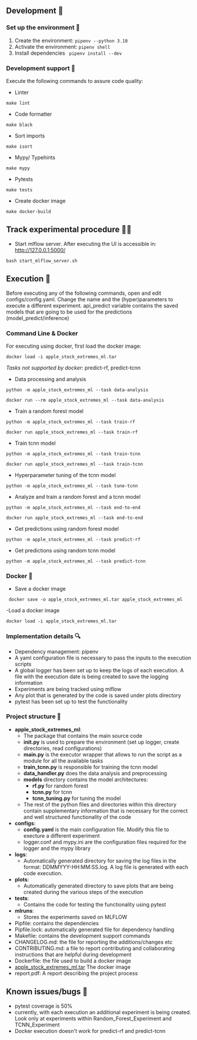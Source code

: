 ## Development 🧱

### Set up the environment 🐍
1. Create the environment: ``` pipenv --python 3.10 ```
2. Activate the environment: ``` pipenv shell ```
3. Install dependencies ``` pipenv install --dev```

### Development support 💁
Execute the following commands to assure code quality:

- Linter
```commandline
make lint
```

- Code formatter
```commandline
make black
```

- Sort imports
```commandline
make isort
```

- Mypy/ Typehints
```commandline
make mypy
```

- Pytests
```commandline
make tests
```

- Create docker image
```commandline
make docker-build
```

## Track experimental procedure 🕵️‍♀️
- Start mlflow server. After executing the UI is accessible in: http://127.0.0.1:5000/

``` commandline
bash start_mlflow_server.sh
```

## Execution 🚀

Before executing any of the following commands, open and edit configs/config.yaml.
Change the name and the (hyper)parameters to execute a different experiment.
api_predict variable contains the saved models that are going to be used for the predictions (model_predict/inference)

### Command Line & Docker 

For executing using docker, first load the docker image:
```commandline
docker load -i apple_stock_extremes_ml.tar
```

*Tasks not supported by docker*: predict-rf, predict-tcnn

- Data processing and analysis
```commandline
python -m apple_stock_extremes_ml --task data-analysis
```
```Docker:
docker run --rm apple_stock_extremes_ml --task data-analysis
```
- Train a random forest model

```commandline
python -m apple_stock_extremes_ml --task train-rf
```
```Docker
docker run apple_stock_extremes_ml --task train-rf
```

- Train tcnn model
```commandline
python -m apple_stock_extremes_ml --task train-tcnn
```
```Docker
docker run apple_stock_extremes_ml --task train-tcnn
```

- Hyperparameter tuning of the tcnn model
```commandline
python -m apple_stock_extremes_ml --task tune-tcnn
```

- Analyze and train a random forest and a tcnn model
```commandline
python -m apple_stock_extremes_ml --task end-to-end
```
```Docker
docker run apple_stock_extremes_ml --task end-to-end
```

- Get predictions using random forest model
```commandline
python -m apple_stock_extremes_ml --task predict-rf
```

- Get predictions using random tcnn model
```commandline
python -m apple_stock_extremes_ml --task predict-tcnn
```

### Docker 🐳
- Save a docker image
```commandline
 docker save -o apple_stock_extremes_ml.tar apple_stock_extremes_ml
```

-Load a docker image
```commandline
docker load -i apple_stock_extremes_ml.tar
```


### Implementation details 🔍
- Dependency management: pipenv
- A yaml configuration file is necessary to pass the inputs to the execution scripts
- A global logger has been set up to keep the logs of each execution. A file with the execution date is being created to save the logging information
- Experiments are being tracked using mlflow
- Any plot that is generated by the code is saved under plots directory
- pytest has been set up to test the functionality

### Project structure 🌳

- **apple_stock_extremes_ml**:
  - The package that contains the main source code
  - **__init__.py** is used to prepare the environment (set up logger, create directories, read configurations)
  - **__main__.py** is the executor wrapper that allows to run the script as a module for all the available tasks
  - **train_tcnn.py** is responsible for training the tcnn model
  - **data_handler.py** does the data analysis and preprocessing
  - **models** directory contains the model architectures:
    - **rf.py** for random forest
    - **tcnn.py** for tcnn
    - **tcnn_tuning.py** for tuning the model
  - The rest of the python files and directories within this directory contain supplementary information that is necessary for the correct and well structured functionality of the code
- **configs**:
  - **config.yaml** is the main configuration file. Modify this file to execture a different experiment
  - logger.conf and mypy.ini are the configuration files required for the logger and the mypy library
- **logs**:
  - Automatically generated directory for saving the log files in the format: DDMMYYY-HH:MM:SS.log. A log file is generated with each code execution.
- **plots**:
  - Automatically generated directory to save plots that are being created during the various steps of the execution
- **tests**:
  - Contains the code for testing the functionality using pytest
- **mlruns**:
  - Stores the experiments saved on MLFLOW
- Pipfile: contains the dependencies
- Pipfile.lock: automatically generated file for dependency handling
- Makefile: contains the development support commands
- CHANGELOG.md: the file for reporting the additions/changes etc
- CONTRIBUTING.md: a file to report contributing and collaborating instructions that are helpful during development
- Dockerfile: the file used to build a docker image
- [apple_stock_extremes_ml.tar](apple_stock_extremes_ml.tar) The docker image
- report.pdf: A report describing the project process

## Known issues/bugs 🐛
- pytest coverage is 50%
- currently, with each execution an additional experiment is being created. Look only at experiments within Random_Forest_Experiment and TCNN_Experiment
- Docker execution doesn't work for  predict-rf and predict-tcnn
